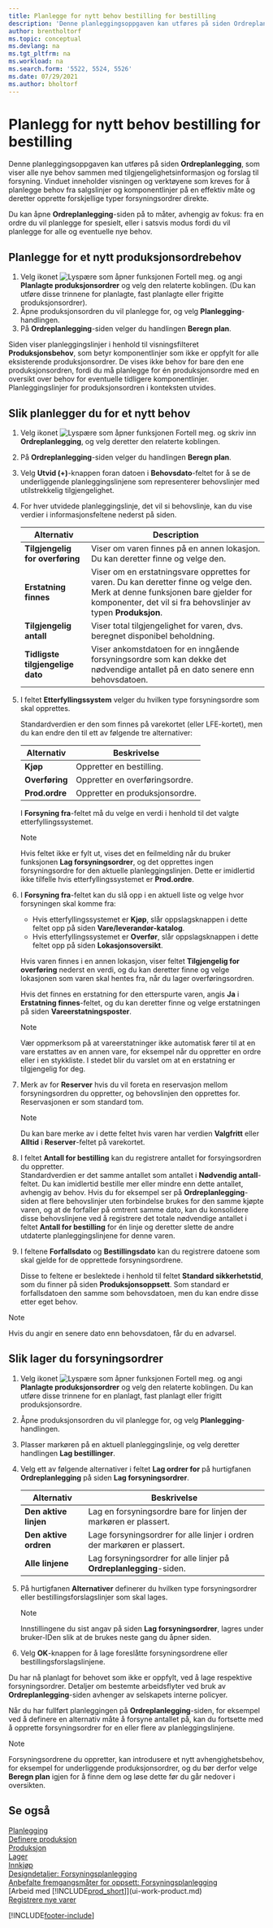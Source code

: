 ```yaml
---
title: Planlegge for nytt behov bestilling for bestilling
description: 'Denne planleggingsoppgaven kan utføres på siden Ordreplanlegging, som viser alle nye behov sammen med tilgjengelighetsinformasjon og forslag til forsyning, inkludert vareerstatningen.'
author: brentholtorf
ms.topic: conceptual
ms.devlang: na
ms.tgt_pltfrm: na
ms.workload: na
ms.search.form: '5522, 5524, 5526'
ms.date: 07/29/2021
ms.author: bholtorf
---
```

# Planlegg for nytt behov bestilling for bestilling

Denne planleggingsoppgaven kan utføres på siden **Ordreplanlegging**, som viser alle nye behov sammen med tilgjengelighetsinformasjon og forslag til forsyning. Vinduet inneholder visningen og verktøyene som kreves for å planlegge behov fra salgslinjer og komponentlinjer på en effektiv måte og deretter opprette forskjellige typer forsyningsordrer direkte.  

Du kan åpne **Ordreplanlegging**-siden på to måter, avhengig av fokus: fra en ordre du vil planlegge for spesielt, eller i satsvis modus fordi du vil planlegge for alle og eventuelle nye behov.  


## Planlegge for et nytt produksjonsordrebehov

1. Velg ikonet ![Lyspære som åpner funksjonen Fortell meg.](media/ui-search/search_small.png "Fortell hva du vil gjøre") og angi **Planlagte produksjonsordrer** og velg den relaterte koblingen. (Du kan utføre disse trinnene for planlagte, fast planlagte eller frigitte produksjonsordrer).
2. Åpne produksjonsordren du vil planlegge for, og velg **Planlegging**-handlingen.  
3. På **Ordreplanlegging**-siden velger du handlingen **Beregn plan**.  

Siden viser planleggingslinjer i henhold til visningsfilteret **Produksjonsbehov**, som betyr komponentlinjer som ikke er oppfylt for alle eksisterende produksjonsordrer. De vises ikke behov for bare den ene produksjonsordren, fordi du må planlegge for én produksjonsordre med en oversikt over behov for eventuelle tidligere komponentlinjer. Planleggingslinjer for produksjonsordren i konteksten utvides.  

## Slik planlegger du for et nytt behov

1. Velg ikonet ![Lyspære som åpner funksjonen Fortell meg.](media/ui-search/search_small.png "Fortell hva du vil gjøre") og skriv inn **Ordreplanlegging**, og velg deretter den relaterte koblingen.  
2. På **Ordreplanlegging**-siden velger du handlingen **Beregn plan**.
3. Velg **Utvid (+)**-knappen foran datoen i **Behovsdato**-feltet for å se de underliggende planleggingslinjene som representerer behovslinjer med utilstrekkelig tilgjengelighet.  
4. For hver utvidede planleggingslinje, det vil si behovslinje, kan du vise verdier i informasjonsfeltene nederst på siden.  

    |Alternativ|Description|  
    |----------------------------------|---------------------------------------|  
    |**Tilgjengelig for overføring**|Viser om varen finnes på en annen lokasjon. Du kan deretter finne og velge den.|  
    |**Erstatning finnes**|Viser om en erstatningsvare opprettes for varen. Du kan deretter finne og velge den. Merk at denne funksjonen bare gjelder for komponenter, det vil si fra behovslinjer av typen **Produksjon**.|  
    |**Tilgjengelig antall**|Viser total tilgjengelighet for varen, dvs. beregnet disponibel beholdning.|  
    |**Tidligste tilgjengelige dato**|Viser ankomstdatoen for en inngående forsyningsordre som kan dekke det nødvendige antallet på en dato senere enn behovsdatoen.|  

5. I feltet **Etterfyllingssystem** velger du hvilken type forsyningsordre som skal opprettes.  

    Standardverdien er den som finnes på varekortet (eller LFE-kortet), men du kan endre den til ett av følgende tre alternativer:  

    |Alternativ|Beskrivelse|  
    |----------------------------------|---------------------------------------|  
    |**Kjøp**|Oppretter en bestilling.|  
    |**Overføring**|Oppretter en overføringsordre.|  
    |**Prod.ordre**|Oppretter en produksjonsordre.|  

    I **Forsyning fra**-feltet må du velge en verdi i henhold til det valgte etterfyllingssystemet.  

    > [!NOTE]  
    >  Hvis feltet ikke er fylt ut, vises det en feilmelding når du bruker funksjonen **Lag forsyningsordrer**, og det opprettes ingen forsyningsordre for den aktuelle planleggingslinjen. Dette er imidlertid ikke tilfelle hvis etterfyllingssystemet er **Prod.ordre**.  

6. I **Forsyning fra**-feltet kan du slå opp i en aktuell liste og velge hvor forsyningen skal komme fra:  

    - Hvis etterfyllingssystemet er **Kjøp**, slår oppslagsknappen i dette feltet opp på siden **Vare/leverandør-katalog**.  
    - Hvis etterfyllingssystemet er **Overfør**, slår oppslagsknappen i dette feltet opp på siden **Lokasjonsoversikt**.  

    Hvis varen finnes i en annen lokasjon, viser feltet **Tilgjengelig for overføring** nederst en verdi, og du kan deretter finne og velge lokasjonen som varen skal hentes fra, når du lager overføringsordren.  

    Hvis det finnes en erstatning for den etterspurte varen, angis **Ja** i **Erstatning finnes**-feltet, og du kan deretter finne og velge erstatningen på siden **Vareerstatningsposter**.  

    > [!NOTE]  
    > Vær oppmerksom på at vareerstatninger ikke automatisk fører til at en vare erstattes av en annen vare, for eksempel når du oppretter en ordre eller i en stykkliste. I stedet blir du varslet om at en erstatning er tilgjengelig for deg.

7. Merk av for **Reserver** hvis du vil foreta en reservasjon mellom forsyningsordren du oppretter, og behovslinjen den opprettes for. Reservasjonen er som standard tom.  

    > [!NOTE]  
    >  Du kan bare merke av i dette feltet hvis varen har verdien **Valgfritt** eller **Alltid** i **Reserver**-feltet på varekortet.  

8. I feltet **Antall for bestilling** kan du registrere antallet for forsyingsordren du oppretter.   
    Standardverdien er det samme antallet som antallet i **Nødvendig antall**-feltet. Du kan imidlertid bestille mer eller mindre enn dette antallet, avhengig av behov. Hvis du for eksempel ser på **Ordreplanlegging**-siden at flere behovslinjer uten forbindelse brukes for den samme kjøpte varen, og at de forfaller på omtrent samme dato, kan du konsolidere disse behovslinjene ved å registrere det totale nødvendige antallet i feltet **Antall for bestilling** for én linje og deretter slette de andre utdaterte planleggingslinjene for denne varen.  

9. I feltene **Forfallsdato** og **Bestillingsdato** kan du registrere datoene som skal gjelde for de opprettede forsyningsordrene.  

    Disse to feltene er beslektede i henhold til feltet **Standard sikkerhetstid**, som du finner på siden **Produksjonsoppsett**. Som standard er forfallsdatoen den samme som behovsdatoen, men du kan endre disse etter eget behov.  

> [!NOTE]  
> Hvis du angir en senere dato enn behovsdatoen, får du en advarsel.  

## Slik lager du forsyningsordrer

1. Velg ikonet ![Lyspære som åpner funksjonen Fortell meg.](media/ui-search/search_small.png "Fortell hva du vil gjøre") og angi **Planlagte produksjonsordrer** og velg den relaterte koblingen. Du kan utføre disse trinnene for en planlagt, fast planlagt eller frigitt produksjonsordre.  
2. Åpne produksjonsordren du vil planlegge for, og velg **Planlegging**-handlingen.  
3. Plasser markøren på en aktuell planleggingslinje, og velg deretter handlingen **Lag bestillinger**.  
4. Velg ett av følgende alternativer i feltet **Lag ordrer for** på hurtigfanen **Ordreplanlegging** på siden **Lag forsyningsordrer**.  

    |Alternativ|Beskrivelse|  
    |----------------------------------|---------------------------------------|  
    |**Den aktive linjen**|Lag en forsyningsordre bare for linjen der markøren er plassert.|  
    |**Den aktive ordren**|Lage forsyningsordrer for alle linjer i ordren der markøren er plassert.|  
    |**Alle linjene**|Lag forsyningsordrer for alle linjer på **Ordreplanlegging**-siden.|  

5. På hurtigfanen **Alternativer** definerer du hvilken type forsyningsordrer eller bestillingsforslagslinjer som skal lages.  

    > [!NOTE]  
    >  Innstillingene du sist angav på siden **Lag forsyningsordrer**, lagres under bruker-IDen slik at de brukes neste gang du åpner siden.  

6. Velg **OK**-knappen for å lage foreslåtte forsyningsordrene eller bestillingsforslagslinjene.  

Du har nå planlagt for behovet som ikke er oppfylt, ved å lage respektive forsyningsordrer. Detaljer om bestemte arbeidsflyter ved bruk av **Ordreplanlegging**-siden avhenger av selskapets interne policyer.  

Når du har fullført planleggingen på **Ordreplanlegging**-siden, for eksempel ved å definere en alternativ måte å forsyne antallet på, kan du fortsette med å opprette forsyningsordrer for en eller flere av planleggingslinjene.  

> [!NOTE]  
> Forsyningsordrene du oppretter, kan introdusere et nytt avhengighetsbehov, for eksempel for underliggende produksjonsordrer, og du bør derfor velge **Beregn plan** igjen for å finne dem og løse dette før du går nedover i oversikten.  

## Se også

<!-- [Walkthrough: Planning Supplies Manually](walkthrough-planning-supplies-manually.md)   -->
[Planlegging](production-planning.md)  
[Definere produksjon](production-configure-production-processes.md)  
[Produksjon](production-manage-manufacturing.md)  
[Lager](inventory-manage-inventory.md)  
[Innkjøp](purchasing-manage-purchasing.md)  
[Designdetaljer: Forsyningsplanlegging](design-details-supply-planning.md)  
[Anbefalte fremgangsmåter for oppsett: Forsyningsplanlegging](setup-best-practices-supply-planning.md)  
[Arbeid med [!INCLUDE[prod_short](includes/prod_short.md)]](ui-work-product.md)  
[Registrere nye varer](inventory-how-register-new-items.md)

[!INCLUDE[footer-include](includes/footer-banner.md)]
